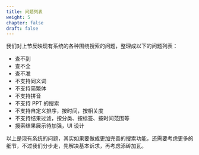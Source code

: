 ```yaml
---
title: 问题列表
weight: 5
chapter: false
draft: false
---
```


我们对上节反映现有系统的各种围绕搜索的问题，整理成以下的问题列表：

* 查不到
* 查不全
* 查不准
* 不支持同义词
* 不支持简繁体
* 不支持拼音
* 不支持 PPT 的搜索
* 不支持自定义排序，按时间，按相关度
* 不支持结果过滤，按分类、按标签、按时间范围等
* 搜索结果展示待加强，UI 设计

以上是现有系统的问题，其实如果要做成更加完善的搜索功能，还需要考虑更多的细节，不过我们分步走，先解决基本诉求，再考虑添砖加瓦。
